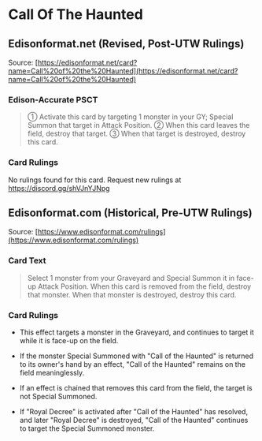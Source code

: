 # Call Of The Haunted

## Edisonformat.net (Revised, Post-UTW Rulings)

Source: [https://edisonformat.net/card?name=Call%20of%20the%20Haunted](https://edisonformat.net/card?name=Call%20of%20the%20Haunted)

### Edison-Accurate PSCT

> ① Activate this card by targeting 1 monster in your GY; Special Summon that target in Attack Position.
> ② When this card leaves the field, destroy that target.
> ③ When that target is destroyed, destroy this card.

### Card Rulings

No rulings found for this card. Request new rulings at https://discord.gg/shVJnYJNpg


## Edisonformat.com (Historical, Pre-UTW Rulings)

Source: [https://www.edisonformat.com/rulings](https://www.edisonformat.com/rulings)

### Card Text

> Select 1 monster from your Graveyard and Special Summon it in face-up Attack Position. When this card is removed from the field, destroy that monster. When that monster is destroyed, destroy this card.

### Card Rulings

*   This effect targets a monster in the Graveyard, and continues to target it while it is face-up on the field.
*   If the monster Special Summoned with "Call of the Haunted" is returned to its owner's hand by an effect, "Call of the Haunted" remains on the field meaninglessly.
*   If an effect is chained that removes this card from the field, the target is not Special Summoned.

*   If "Royal Decree" is activated after "Call of the Haunted" has resolved, and later "Royal Decree" is destroyed, "Call of the Haunted" continues to target the Special Summoned monster.


